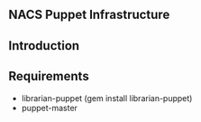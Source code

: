 ## NACS Puppet Infrastructure

## Introduction

## Requirements

* librarian-puppet (gem install librarian-puppet)
* puppet-master  
